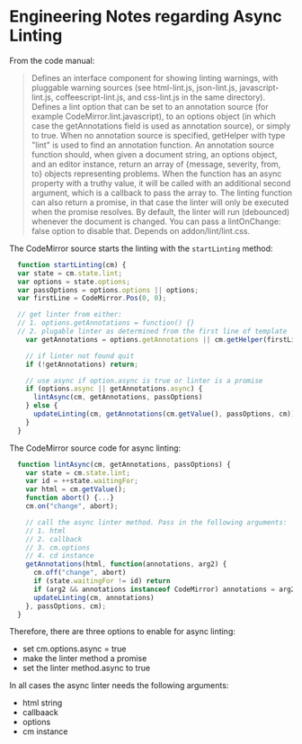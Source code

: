 # Engineering Notes regarding Async Linting

From the code manual:

> Defines an interface component for showing linting warnings, with pluggable warning sources (see html-lint.js, json-lint.js, javascript-lint.js, coffeescript-lint.js, and css-lint.js in the same directory). Defines a lint option that can be set to an annotation source (for example CodeMirror.lint.javascript), to an options object (in which case the getAnnotations field is used as annotation source), or simply to true. When no annotation source is specified, getHelper with type "lint" is used to find an annotation function. An annotation source function should, when given a document string, an options object, and an editor instance, return an array of {message, severity, from, to} objects representing problems. When the function has an async property with a truthy value, it will be called with an additional second argument, which is a callback to pass the array to. The linting function can also return a promise, in that case the linter will only be executed when the promise resolves. By default, the linter will run (debounced) whenever the document is changed. You can pass a lintOnChange: false option to disable that. Depends on addon/lint/lint.css.

The CodeMirror source starts the linting with the `startLinting` method:

```js
  function startLinting(cm) {
  var state = cm.state.lint;
  var options = state.options;
  var passOptions = options.options || options;
  var firstLine = CodeMirror.Pos(0, 0);

  // get linter from either:
  // 1. options.getAnnotations = function() {}
  // 2. plugable linter as determined from the first line of template
    var getAnnotations = options.getAnnotations || cm.getHelper(firstLine, "lint");

    // if linter not found quit
    if (!getAnnotations) return;

    // use async if option.async is true or linter is a promise
    if (options.async || getAnnotations.async) {
      lintAsync(cm, getAnnotations, passOptions)
    } else {
      updateLinting(cm, getAnnotations(cm.getValue(), passOptions, cm));
    }
  }
```

The CodeMirror source code for async linting:

```js
  function lintAsync(cm, getAnnotations, passOptions) {
    var state = cm.state.lint;
    var id = ++state.waitingFor;
    var html = cm.getValue();
    function abort() {...}
    cm.on("change", abort);

    // call the async linter method. Pass in the following arguments:
    // 1. html
    // 2. callback
    // 3. cm.options
    // 4. cd instance
    getAnnotations(html, function(annotations, arg2) {
      cm.off("change", abort)
      if (state.waitingFor != id) return
      if (arg2 && annotations instanceof CodeMirror) annotations = arg2
      updateLinting(cm, annotations)
    }, passOptions, cm);
  }
```

Therefore, there are three options to enable for async linting:
- set cm.options.async = true
- make the linter method a promise
- set the linter method.async to true

In all cases the async linter needs the following arguments:
- html string
- callbaack
- options
- cm instance